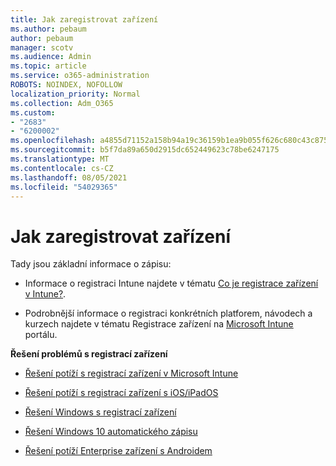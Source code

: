 ```yaml
---
title: Jak zaregistrovat zařízení
ms.author: pebaum
author: pebaum
manager: scotv
ms.audience: Admin
ms.topic: article
ms.service: o365-administration
ROBOTS: NOINDEX, NOFOLLOW
localization_priority: Normal
ms.collection: Adm_O365
ms.custom:
- "2683"
- "6200002"
ms.openlocfilehash: a4855d71152a158b94a19c36159b1ea9b055f626c680c43c875de1f258329c96
ms.sourcegitcommit: b5f7da89a650d2915dc652449623c78be6247175
ms.translationtype: MT
ms.contentlocale: cs-CZ
ms.lasthandoff: 08/05/2021
ms.locfileid: "54029365"
---
```

# <a name="how-to-enroll-devices"></a>Jak zaregistrovat zařízení

Tady jsou základní informace o zápisu:

- Informace o registraci Intune najdete v tématu [Co je registrace zařízení v Intune?](https://docs.microsoft.com/mem/intune/enrollment/device-enrollment).

- Podrobnější informace o registraci konkrétních platforem, návodech a kurzech najdete v tématu Registrace zařízení na [Microsoft Intune](https://docs.microsoft.com/mem/intune/enrollment/) portálu.

**Řešení problémů s registrací zařízení**

- [Řešení potíží s registrací zařízení v Microsoft Intune](https://docs.microsoft.com/mem/intune/enrollment/troubleshoot-device-enrollment-in-intune)

- [Řešení potíží s registrací zařízení s iOS/iPadOS](https://docs.microsoft.com/mem/intune/enrollment/troubleshoot-ios-enrollment-errors)

- [Řešení Windows s registrací zařízení](https://docs.microsoft.com/mem/intune/enrollment/troubleshoot-windows-enrollment-errors)

- [Řešení Windows 10 automatického zápisu](https://docs.microsoft.com/mem/intune/enrollment/troubleshoot-windows-auto-enrollment)

- [Řešení potíží Enterprise zařízení s Androidem](https://docs.microsoft.com/mem/intune/enrollment/troubleshoot-android-enrollment)


